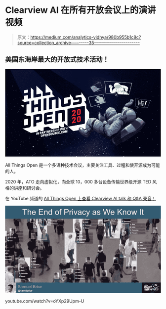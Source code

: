 # Clearview AI 在所有开放会议上的演讲视频

> 原文：<https://medium.com/analytics-vidhya/980b955b1c8c?source=collection_archive---------35----------------------->

## 美国东海岸最大的开放式技术活动！

![](img/12a3eab0ad59b97eb8fc9d19217c0406.png)

All Things Open 是一个多语种技术会议，主要关注工具、过程和使开源成为可能的人。

2020 年，ATO 走向虚拟化，向全球 10，000 多台设备传输世界级开源 TED 风格的讲座和研讨会。

在 YouTube 频道的 [All Things Open 上查看 Clearview AI talk 和 Q&A 录音！](https://www.youtube.com/watch?v=oYXp29Upm-U)

![](img/c8d0a03198dd5dae88a100271efc77e3.png)

youtube.com/watch?v=oYXp29Upm-U